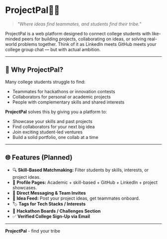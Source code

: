 #  ProjectPal🧑‍💻

> _"Where ideas find teammates, and students find their tribe."_

ProjectPal is a web platform designed to connect college students with like-minded peers for building projects, collaborating on ideas, or solving real-world problems together. Think of it as LinkedIn meets GitHub meets your college group chat — but with actual ambition.

---

## 🧠 Why ProjectPal?

Many college students struggle to find:
- Teammates for hackathons or innovation contests  
- Collaborators for personal or academic projects  
- People with complementary skills and shared interests  

**ProjectPal** solves this by giving you a platform to:
- Showcase your skills and past projects  
- Find collaborators for your next big idea  
- Join exciting student-led ventures  
- Build a solid portfolio, one collab at a time

---

## 🌐 Features (Planned)

- 🔍 **Skill-Based Matchmaking:** Filter students by skills, interests, or project ideas.
- 🧾 **Profile Pages:** Academic + skill-based + GitHub + LinkedIn + project showcases.
- 💬 **Direct Messaging & Team Invites**
- 📣 **Idea Feed:** Post your project ideas, get teammates onboard.
- 🏷️ **Tags for Tech Stacks / Interests**
- 🚀 **Hackathon Boards / Challenges Section**
- ✅ **Verified College Sign-Up via Email**

---

**ProjectPal** - find your tribe
